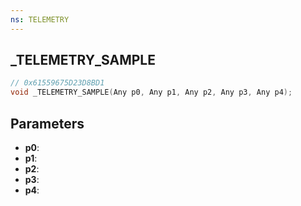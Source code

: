 ```yaml
---
ns: TELEMETRY
---
```

## _TELEMETRY_SAMPLE

```c
// 0x61559675D23D8BD1
void _TELEMETRY_SAMPLE(Any p0, Any p1, Any p2, Any p3, Any p4);
```

## Parameters
* **p0**:
* **p1**:
* **p2**:
* **p3**:
* **p4**:
